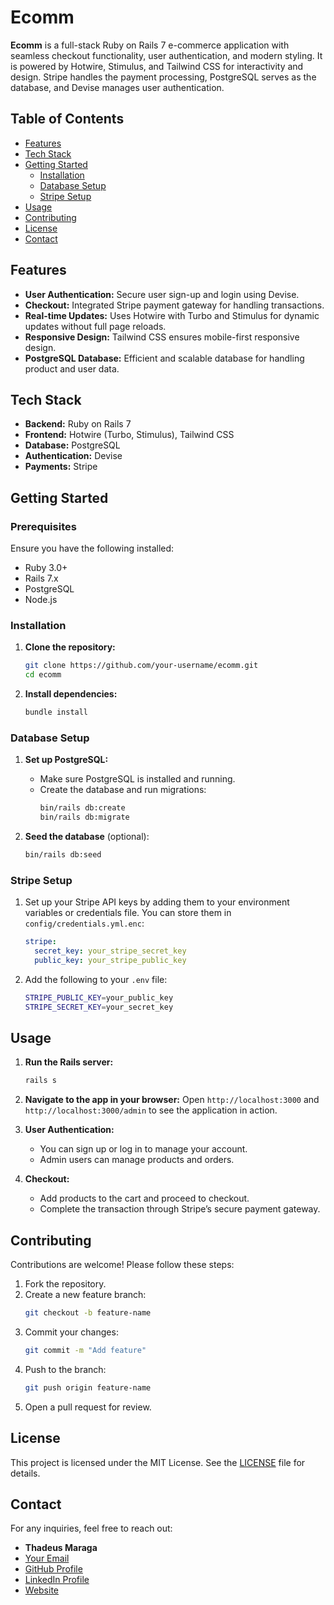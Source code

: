 
# Ecomm

**Ecomm** is a full-stack Ruby on Rails 7 e-commerce application with seamless checkout functionality, user authentication, and modern styling. It is powered by Hotwire, Stimulus, and Tailwind CSS for interactivity and design. Stripe handles the payment processing, PostgreSQL serves as the database, and Devise manages user authentication.

## Table of Contents
- [Features](#features)
- [Tech Stack](#tech-stack)
- [Getting Started](#getting-started)
  - [Installation](#installation)
  - [Database Setup](#database-setup)
  - [Stripe Setup](#stripe-setup)
- [Usage](#usage)
- [Contributing](#contributing)
- [License](#license)
- [Contact](#contact)

## Features
- **User Authentication:** Secure user sign-up and login using Devise.
- **Checkout:** Integrated Stripe payment gateway for handling transactions.
- **Real-time Updates:** Uses Hotwire with Turbo and Stimulus for dynamic updates without full page reloads.
- **Responsive Design:** Tailwind CSS ensures mobile-first responsive design.
- **PostgreSQL Database:** Efficient and scalable database for handling product and user data.

## Tech Stack
- **Backend:** Ruby on Rails 7
- **Frontend:** Hotwire (Turbo, Stimulus), Tailwind CSS
- **Database:** PostgreSQL
- **Authentication:** Devise
- **Payments:** Stripe

## Getting Started

### Prerequisites
Ensure you have the following installed:
- Ruby 3.0+
- Rails 7.x
- PostgreSQL
- Node.js

### Installation

1. **Clone the repository:**
   ```bash
   git clone https://github.com/your-username/ecomm.git
   cd ecomm
   ```

2. **Install dependencies:**
   ```bash
   bundle install
   ```

### Database Setup

1. **Set up PostgreSQL:**
   - Make sure PostgreSQL is installed and running.
   - Create the database and run migrations:
     ```bash
     bin/rails db:create
     bin/rails db:migrate
     ```

2. **Seed the database** (optional):
   ```bash
   bin/rails db:seed
   ```

### Stripe Setup

1. Set up your Stripe API keys by adding them to your environment variables or credentials file. You can store them in `config/credentials.yml.enc`:
   ```yaml
   stripe:
     secret_key: your_stripe_secret_key
     public_key: your_stripe_public_key
   ```

2. Add the following to your `.env` file:
   ```bash
   STRIPE_PUBLIC_KEY=your_public_key
   STRIPE_SECRET_KEY=your_secret_key
   ```

## Usage

1. **Run the Rails server:**
   ```bash
   rails s
   ```

2. **Navigate to the app in your browser:**
   Open `http://localhost:3000` and `http://localhost:3000/admin` to see the application in action.

3. **User Authentication:**
   - You can sign up or log in to manage your account.
   - Admin users can manage products and orders.

4. **Checkout:**
   - Add products to the cart and proceed to checkout.
   - Complete the transaction through Stripe’s secure payment gateway.

## Contributing

Contributions are welcome! Please follow these steps:

1. Fork the repository.
2. Create a new feature branch:
   ```bash
   git checkout -b feature-name
   ```
3. Commit your changes:
   ```bash
   git commit -m "Add feature"
   ```
4. Push to the branch:
   ```bash
   git push origin feature-name
   ```
5. Open a pull request for review.

## License

This project is licensed under the MIT License. See the [LICENSE](LICENSE) file for details.

## Contact

For any inquiries, feel free to reach out:
- **Thadeus Maraga**
- [Your Email](mailto:thadeusmaraga@gmail.com)
- [GitHub Profile](https://github.com/thadeusdev)
- [LinkedIn Profile](https://www.linkedin.com/in/thadeus-maraga-30b200327/)
- [Website](https://www.thadeusnyariki.com/)
